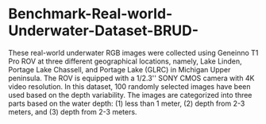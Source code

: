 # Benchmark-Real-world-Underwater-Dataset-BRUD-
These real-world underwater RGB images were collected using Geneinno T1 Pro ROV at three different geographical locations, namely, Lake Linden, Portage Lake Chassell, and Portage Lake (GLRC) in Michigan Upper peninsula. The ROV is equipped with a 1/2.3'' SONY CMOS camera with 4K video resolution. In this dataset, 100 randomly selected images have been used based on the depth variability. The images are categorized into three parts based on the water depth: (1) less than 1 meter, (2) depth from 2-3 meters, and (3) depth from 2-3 meters.
